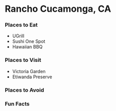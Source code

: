 # Rancho Cucamonga, CA

### Places to Eat
- UGrill
- Sushi One Spot
- Hawaiian BBQ

### Places to Visit
- Victoria Garden
- Etiwanda Preserve

### Places to Avoid

### Fun Facts
